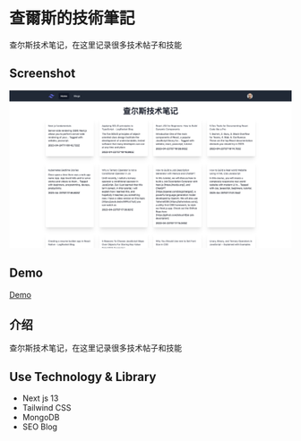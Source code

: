 # 查爾斯的技術筆記

查尔斯技术笔记，在这里记录很多技术帖子和技能

## Screenshot

![alt cover](https://github.com/CharlesSin/Tech-Blog/blob/main/public/cover.jpg)

## Demo

[Demo](https://tech-blog-gules.vercel.app/)

## 介绍

查尔斯技术笔记，在这里记录很多技术帖子和技能

## Use Technology & Library

- Next js 13
- Tailwind CSS
- MongoDB
- SEO Blog
